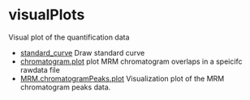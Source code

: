 # visualPlots

Visual plot of the quantification data

+ [standard_curve](visualPlots/standard_curve.1) Draw standard curve
+ [chromatogram.plot](visualPlots/chromatogram.plot.1) plot MRM chromatogram overlaps in a speicifc rawdata file
+ [MRM.chromatogramPeaks.plot](visualPlots/MRM.chromatogramPeaks.plot.1) Visualization plot of the MRM chromatogram peaks data.
